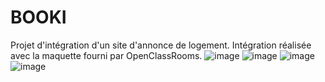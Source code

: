 # BOOKI
Projet d'intégration d'un site d'annonce de logement. Intégration réalisée avec la maquette fourni par OpenClassRooms.
![image](https://github.com/Maxime-poivre/BOOKI/assets/135856955/7b521e43-bfb4-492e-9901-6ee6e65f4f8d)
![image](https://github.com/Maxime-poivre/BOOKI/assets/135856955/0a4e14a9-c4d9-4c70-a8ae-de500f780060)
![image](https://github.com/Maxime-poivre/BOOKI/assets/135856955/781bbbcc-9e71-42f5-a972-978d5a3b7940)
![image](https://github.com/Maxime-poivre/BOOKI/assets/135856955/58fd6d88-38de-4cbc-b31d-874dfe30315e)
